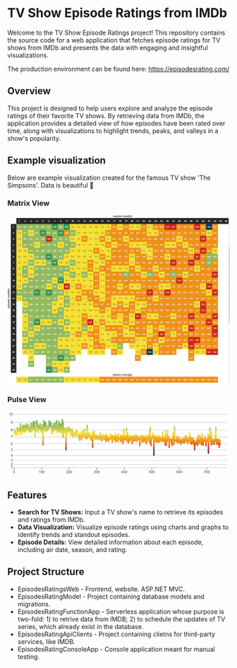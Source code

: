 # TV Show Episode Ratings from IMDb

Welcome to the TV Show Episode Ratings project! This repository contains the source code for a web application that fetches episode ratings for TV shows from IMDb and presents the data with engaging and insightful visualizations.

The production environment can be found here: https://episodesrating.com/

## Overview

This project is designed to help users explore and analyze the episode ratings of their favorite TV shows. By retrieving data from IMDb, the application provides a detailed view of how episodes have been rated over time, along with visualizations to highlight trends, peaks, and valleys in a show's popularity.

## Example visualization

Below are example visualization created for the famous TV show 'The Simpsons'. Data is beautiful 💖

### Matrix View
![The Simpsons - Matrix](example-matrix.png)

### Pulse View
![The Simpsons - Pulse](example-pulse.png)

## Features

- **Search for TV Shows:** Input a TV show's name to retrieve its episodes and ratings from IMDb.
- **Data Visualization:** Visualize episode ratings using charts and graphs to identify trends and standout episodes.
- **Episode Details:** View detailed information about each episode, including air date, season, and rating.

## Project Structure

- EpisodesRatingsWeb - Frontend, website. ASP.NET MVC.
- EpisodesRatingModel - Project containing database models and migrations.
- EpisodesRatingFunctionApp - Serverless application whose purpose is two-fold: 1) to retrive data from IMDB; 2) to schedule the updates of TV series, which already exist in the database.
- EpisodesRatingApiClients - Project containing clietns for third-party services, like IMDB.
- EpisodesRatingConsoleApp - Console application meant for manual testing.